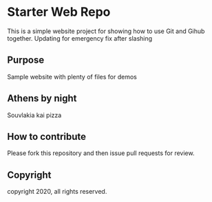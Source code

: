 # Starter Web Repo

This is a simple website project for showing
how to use Git and Gihub together. Updating for emergency fix after slashing

## Purpose

Sample website with plenty of files for demos
 
## Athens by night

Souvlakia kai pizza

## How to contribute

Please fork this repository and then issue pull requests for review.

## Copyright

copyright 2020, all rights reserved.

